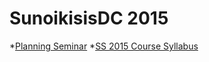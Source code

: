 # SunoikisisDC 2015

*<a href="http://www.dh.uni-leipzig.de/wo/wokshops-seminars/sunoikisis-dc-2015/">Planning Seminar</a>
*<a href="https://docs.google.com/document/d/1cPfOKTnGc5Mhu7UyA3LEdh5i990vpV0Fg1X23JS9vqc/edit#">SS 2015 Course Syllabus</a>

